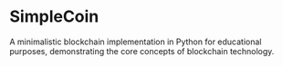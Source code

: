 # SimpleCoin
A minimalistic blockchain implementation in Python for educational purposes, demonstrating the core concepts of blockchain technology.

